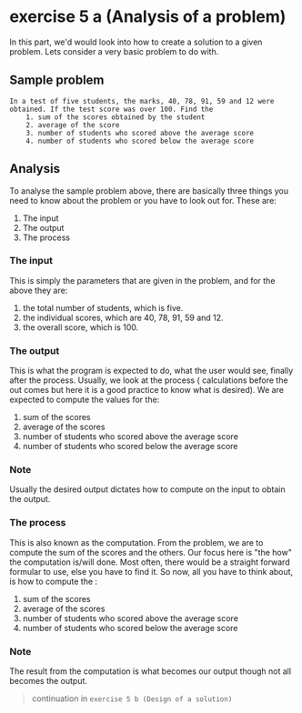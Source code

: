 # exercise 5 a (Analysis of a problem)
In this part, we'd would look into how to create a solution to a given problem. Lets consider a very basic problem to do with.

## Sample problem
```
In a test of five students, the marks, 40, 78, 91, 59 and 12 were obtained. If the test score was over 100. Find the
    1. sum of the scores obtained by the student
    2. average of the score
    3. number of students who scored above the average score
    4. number of students who scored below the average score
```

## Analysis
To analyse the sample problem above, there are basically three things you need to know about the problem or you have to look out for. These are:
1. The input
1. The output
1. The process

### The input
This is simply the parameters that are given in the problem, and for the above they are:
1. the total number of students, which is five.
1. the individual scores, which are 40, 78, 91, 59 and 12.
1. the overall score, which is 100.

### The output
This is what the program is expected to do, what the user would see, finally after the process. Usually, we look at the process ( calculations before the out comes but here it is a good practice to know what is desired). We are expected to compute the values for the:
1. sum of the scores
2. average of the scores
3. number of students who scored above the average score
4. number of students who scored below the average score

### Note
Usually the desired output dictates how to compute on the input to obtain the output.

### The process
This is also known as the computation. From the problem, we are to compute the sum of the scores and the others. Our focus here is "the how" the computation is/will done. Most often, there would be a straight forward formular to use, else you have to find it. So now, all you have to think about, is how to compute the :
1. sum of the scores
2. average of the scores
3. number of students who scored above the average score
4. number of students who scored below the average score

### Note
The result from the computation is what becomes our output though not all becomes the output.

> continuation in `exercise 5 b (Design of a solution)`

